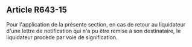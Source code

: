 Article R643-15
----
Pour l'application de la présente section, en cas de retour au liquidateur d'une
lettre de notification qui n'a pu être remise à son destinataire, le liquidateur
procède par voie de signification.
